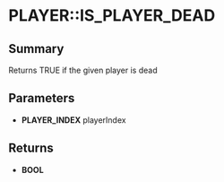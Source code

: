 # PLAYER::IS_PLAYER_DEAD

## Summary
Returns TRUE if the given player is dead

## Parameters
* **PLAYER_INDEX** playerIndex

## Returns
* **BOOL**